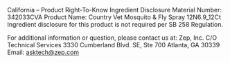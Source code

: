  
 
 
California – Product Right-To-Know Ingredient Disclosure 
Material Number: 342033CVA 
Product Name: Country Vet Mosquito & Fly Spray 12N6.9_12Ct 
Ingredient disclosure for this product is not required per SB 258 Regulation. 
 
For additional information or question, please contact us at: 
Zep, Inc. 
C/O Technical Services 
3330 Cumberland Blvd. SE, Ste 700 
Atlanta, GA 30339 
Email: asktech@zep.com 
 
 
 
 
